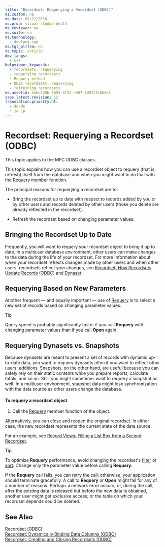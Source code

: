 ```yaml
---
title: "Recordset: Requerying a Recordset (ODBC)"
ms.custom: na
ms.date: 09/22/2016
ms.prod: visual-studio-dev14
ms.reviewer: na
ms.suite: na
ms.technology: 
  - devlang-cpp
ms.tgt_pltfrm: na
ms.topic: article
dev_langs: 
  - C++
helpviewer_keywords: 
  - recordsets, requerying
  - requerying recordsets
  - Requery method
  - ODBC recordsets, requerying
  - refreshing recordsets
ms.assetid: 4ebc3b5b-5b91-4f51-a967-245223c6b8e1
caps.latest.revision: 12
translation.priority.ht: 
  - de-de
  - ja-jp
---
```

# Recordset: Requerying a Recordset (ODBC)
This topic applies to the MFC ODBC classes.  
  
 This topic explains how you can use a recordset object to requery (that is, refresh) itself from the database and when you might want to do that with the [Requery](../vs140/crecordset--requery.md) member function.  
  
 The principal reasons for requerying a recordset are to:  
  
-   Bring the recordset up to date with respect to records added by you or by other users and records deleted by other users (those you delete are already reflected in the recordset).  
  
-   Refresh the recordset based on changing parameter values.  
  
##  <a name="_core_bringing_the_recordset_up_to_date"></a> Bringing the Recordset Up to Date  
 Frequently, you will want to requery your recordset object to bring it up to date. In a multiuser database environment, other users can make changes to the data during the life of your recordset. For more information about when your recordset reflects changes made by other users and when other users' recordsets reflect your changes, see [Recordset: How Recordsets Update Records (ODBC)](../vs140/recordset--how-recordsets-update-records--odbc-.md) and [Dynaset](../vs140/dynaset.md).  
  
##  <a name="_core_requerying_based_on_new_parameters"></a> Requerying Based on New Parameters  
 Another frequent — and equally important — use of [Requery](../vs140/crecordset--requery.md) is to select a new set of records based on changing parameter values.  
  
> [!TIP]
>  Query speed is probably significantly faster if you call **Requery** with changing parameter values than if you call **Open** again.  
  
##  <a name="_core_requerying_dynasets_vs.._snapshots"></a> Requerying Dynasets vs. Snapshots  
 Because dynasets are meant to present a set of records with dynamic up-to-date data, you want to requery dynasets often if you want to reflect other users' additions. Snapshots, on the other hand, are useful because you can safely rely on their static contents while you prepare reports, calculate totals, and so on. Still, you might sometimes want to requery a snapshot as well. In a multiuser environment, snapshot data might lose synchronization with the data source as other users change the database.  
  
#### To requery a recordset object  
  
1.  Call the [Requery](../vs140/crecordset--requery.md) member function of the object.  
  
 Alternatively, you can close and reopen the original recordset. In either case, the new recordset represents the current state of the data source.  
  
 For an example, see [Record Views: Filling a List Box from a Second Recordset](../vs140/filling-a-list-box-from-a-second-recordset---mfc-data-access-.md).  
  
> [!TIP]
>  To optimize **Requery** performance, avoid changing the recordset's [filter](../vs140/recordset--filtering-records--odbc-.md) or [sort](../vs140/recordset--sorting-records--odbc-.md). Change only the parameter value before calling **Requery**.  
  
 If the **Requery** call fails, you can retry the call; otherwise, your application should terminate gracefully. A call to **Requery** or **Open** might fail for any of a number of reasons. Perhaps a network error occurs; or, during the call, after the existing data is released but before the new data is obtained, another user might get exclusive access; or the table on which your recordset depends could be deleted.  
  
## See Also  
 [Recordset (ODBC)](../vs140/recordset--odbc-.md)   
 [Recordset: Dynamically Binding Data Columns (ODBC)](../vs140/recordset--dynamically-binding-data-columns--odbc-.md)   
 [Recordset: Creating and Closing Recordsets (ODBC)](../vs140/recordset--creating-and-closing-recordsets--odbc-.md)